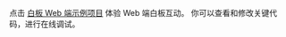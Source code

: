 点击 [白板 Web 端示例项目](http://demo.volcvideo.com/rtc/whiteboard/quickStart) 体验 Web 端白板互动。
你可以查看和修改关键代码，进行在线调试。